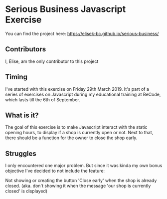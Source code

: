 # Serious Business Javascript Exercise

You can find the project here: https://elisek-bc.github.io/serious-business/

## Contributors

I, Elise, am the only contributor to this project

## Timing

I've started with this exercise on Friday 29th March 2019. It's part of a series of exercises on Javascript during my educational training at BeCode, which lasts till the 6th of September.

## What is it?

The goal of this exercise is to make Javascript interact with the static opening hours, to display if a shop is currently open or not. Next to that, there should be a function for the owner to close the shop early.

## Struggles

I only encountered one major problem. But since it was kinda my own bonus objective I've decided to not include the feature:

Not showing or creating the button 'Close early' when the shop is already closed. (aka. don't showing it when the message 'our shop is currently closed' is displayed)
